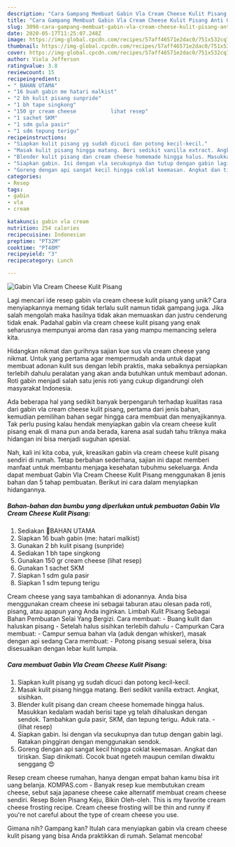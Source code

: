 ```yaml
---
description: "Cara Gampang Membuat Gabin Vla Cream Cheese Kulit Pisang Anti Gagal"
title: "Cara Gampang Membuat Gabin Vla Cream Cheese Kulit Pisang Anti Gagal"
slug: 3098-cara-gampang-membuat-gabin-vla-cream-cheese-kulit-pisang-anti-gagal
date: 2020-05-17T11:25:07.248Z
image: https://img-global.cpcdn.com/recipes/57aff46571e2dac0/751x532cq70/gabin-vla-cream-cheese-kulit-pisang-foto-resep-utama.jpg
thumbnail: https://img-global.cpcdn.com/recipes/57aff46571e2dac0/751x532cq70/gabin-vla-cream-cheese-kulit-pisang-foto-resep-utama.jpg
cover: https://img-global.cpcdn.com/recipes/57aff46571e2dac0/751x532cq70/gabin-vla-cream-cheese-kulit-pisang-foto-resep-utama.jpg
author: Viola Jefferson
ratingvalue: 3.8
reviewcount: 15
recipeingredient:
- " BAHAN UTAMA"
- "16 buah gabin me hatari malkist"
- "2 bh kulit pisang sunpride"
- "1 bh tape singkong"
- "150 gr cream cheese           lihat resep"
- "1 sachet SKM"
- "1 sdm gula pasir"
- "1 sdm tepung terigu"
recipeinstructions:
- "Siapkan kulit pisang yg sudah dicuci dan potong kecil-kecil."
- "Masak kulit pisang hingga matang. Beri sedikit vanilla extract. Angkat, sisihkan."
- "Blender kulit pisang dan cream cheese homemade hingga halus. Masukkan kedalam wadah berisi tape yg telah dihaluskan dengan sendok. Tambahkan gula pasir, SKM, dan tepung terigu. Aduk rata.             (lihat resep)"
- "Siapkan gabin. Isi dengan vla secukupnya dan tutup dengan gabin lagi. Ratakan pinggiran dengan menggunakan sendok."
- "Goreng dengan api sangat kecil hingga coklat keemasan. Angkat dan tiriskan. Siap dinikmati. Cocok buat ngeteh maupun cemilan diwaktu senggang 😍"
categories:
- Resep
tags:
- gabin
- vla
- cream

katakunci: gabin vla cream 
nutrition: 254 calories
recipecuisine: Indonesian
preptime: "PT32M"
cooktime: "PT48M"
recipeyield: "3"
recipecategory: Lunch

---
```



![Gabin Vla Cream Cheese Kulit Pisang](https://img-global.cpcdn.com/recipes/57aff46571e2dac0/751x532cq70/gabin-vla-cream-cheese-kulit-pisang-foto-resep-utama.jpg)

Lagi mencari ide resep gabin vla cream cheese kulit pisang yang unik? Cara menyiapkannya memang tidak terlalu sulit namun tidak gampang juga. Jika salah mengolah maka hasilnya tidak akan memuaskan dan justru cenderung tidak enak. Padahal gabin vla cream cheese kulit pisang yang enak seharusnya mempunyai aroma dan rasa yang mampu memancing selera kita.

Hidangkan nikmat dan gurihnya sajian kue sus vla cream cheese yang nikmat. Untuk yang pertama agar mempermudah anda untuk dapat membuat adonan kulit sus dengan lebih praktis, maka sebaiknya persiapkan terlebih dahulu peralatan yang akan anda butuhkan untuk membaut adonan. Roti gabin menjadi salah satu jenis roti yang cukup digandrungi oleh masyarakat Indonesia.

Ada beberapa hal yang sedikit banyak berpengaruh terhadap kualitas rasa dari gabin vla cream cheese kulit pisang, pertama dari jenis bahan, kemudian pemilihan bahan segar hingga cara membuat dan menyajikannya. Tak perlu pusing kalau hendak menyiapkan gabin vla cream cheese kulit pisang enak di mana pun anda berada, karena asal sudah tahu triknya maka hidangan ini bisa menjadi suguhan spesial.


Nah, kali ini kita coba, yuk, kreasikan gabin vla cream cheese kulit pisang sendiri di rumah. Tetap berbahan sederhana, sajian ini dapat memberi manfaat untuk membantu menjaga kesehatan tubuhmu sekeluarga. Anda dapat membuat Gabin Vla Cream Cheese Kulit Pisang menggunakan 8 jenis bahan dan 5 tahap pembuatan. Berikut ini cara dalam menyiapkan hidangannya.

<!--inarticleads1-->

##### Bahan-bahan dan bumbu yang diperlukan untuk pembuatan Gabin Vla Cream Cheese Kulit Pisang:

1. Sediakan  🍌BAHAN UTAMA
1. Siapkan 16 buah gabin (me: hatari malkist)
1. Gunakan 2 bh kulit pisang (sunpride)
1. Sediakan 1 bh tape singkong
1. Gunakan 150 gr cream cheese           (lihat resep)
1. Gunakan 1 sachet SKM
1. Siapkan 1 sdm gula pasir
1. Siapkan 1 sdm tepung terigu


Cream cheese yang saya tambahkan di adonannya. Anda bisa menggunakan cream cheese ini sebagai taburan atau olesan pada roti, pisang, atau apapun yang Anda inginkan. Limbah Kulit Pisang Sebagai Bahan Pembuatan Selai Yang Bergizi. Cara membuat: - Buang kulit dan haluskan pisang - Setelah halus sisihkan terlebih dahulu - Campurkan Cara membuat: - Campur semua bahan vla (aduk dengan whisker), masak dengan api sedang Cara membuat: - Potong pisang sesuai selera, bisa disesuaikan dengan lebar kulit lumpia. 

<!--inarticleads2-->

##### Cara membuat Gabin Vla Cream Cheese Kulit Pisang:

1. Siapkan kulit pisang yg sudah dicuci dan potong kecil-kecil.
1. Masak kulit pisang hingga matang. Beri sedikit vanilla extract. Angkat, sisihkan.
1. Blender kulit pisang dan cream cheese homemade hingga halus. Masukkan kedalam wadah berisi tape yg telah dihaluskan dengan sendok. Tambahkan gula pasir, SKM, dan tepung terigu. Aduk rata. -             (lihat resep)
1. Siapkan gabin. Isi dengan vla secukupnya dan tutup dengan gabin lagi. Ratakan pinggiran dengan menggunakan sendok.
1. Goreng dengan api sangat kecil hingga coklat keemasan. Angkat dan tiriskan. Siap dinikmati. Cocok buat ngeteh maupun cemilan diwaktu senggang 😍


Resep cream cheese rumahan, hanya dengan empat bahan kamu bisa irit uang belanja. KOMPAS.com - Banyak resep kue membutukan cream cheese, sebut saja japanese cheese cake alternatif membuat cream cheese sendiri. Resep Bolen Pisang Keju, Bikin Oleh-oleh. This is my favorite cream cheese frosting recipe. Cream cheese frosting will be thin and runny if you&#39;re not careful about the type of cream cheese you use. 

Gimana nih? Gampang kan? Itulah cara menyiapkan gabin vla cream cheese kulit pisang yang bisa Anda praktikkan di rumah. Selamat mencoba!
